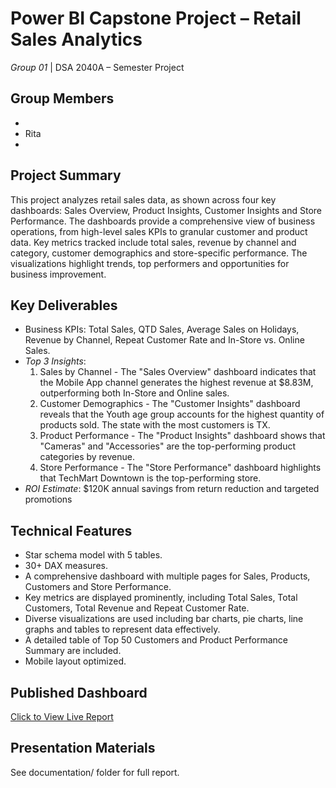 # Power BI Capstone Project – Retail Sales Analytics
*Group 01* | DSA 2040A – Semester Project

## Group Members
- 
- Rita
- 

## Project Summary
This project analyzes retail sales data, as shown across four key dashboards: Sales Overview, Product Insights, Customer Insights and Store Performance. The dashboards provide a comprehensive view of business operations, from high-level sales KPIs to granular customer and product data. Key metrics tracked include total sales, revenue by channel and category, customer demographics and store-specific performance. The visualizations highlight trends, top performers and opportunities for business improvement.

## Key Deliverables
- Business KPIs: Total Sales, QTD Sales, Average Sales on Holidays, Revenue by Channel, Repeat Customer Rate and In-Store vs. Online Sales.
- *Top 3 Insights*:
  1. Sales by Channel - The "Sales Overview" dashboard indicates that the Mobile App channel generates the highest revenue at $8.83M, outperforming both In-Store and Online sales.
  2. Customer Demographics - The "Customer Insights" dashboard reveals that the Youth age group accounts for the highest quantity of products sold. The state with the most customers is TX.
  3. Product Performance - The "Product Insights" dashboard shows that "Cameras" and "Accessories" are the top-performing product categories by revenue.
  4. Store Performance - The "Store Performance" dashboard highlights that TechMart Downtown is the top-performing store.
- *ROI Estimate*: $120K annual savings from return reduction and targeted promotions

## Technical Features
- Star schema model with 5 tables.
- 30+ DAX measures.
- A comprehensive dashboard with multiple pages for Sales, Products, Customers and Store Performance.
- Key metrics are displayed prominently, including Total Sales, Total Customers, Total Revenue and Repeat Customer Rate.
- Diverse visualizations are used including bar charts, pie charts, line graphs and tables to represent data effectively.
- A detailed table of Top 50 Customers and Product Performance Summary are included.
- Mobile layout optimized.

## Published Dashboard
[Click to View Live Report](https://app.powerbi.com/view?r=eyJrIjoiNmViZWRjNzktYjVmZi00NGExLTg5N2ItNTEyMzE3MGNjNTg4IiwidCI6IjE2ZDgzZWU2LTI1NGEtNDY5ZC1hNmNjLTU0ZTJjYTIzMTNlNyIsImMiOjh9)

## Presentation Materials
See documentation/ folder for full report.

